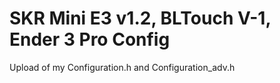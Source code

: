 # SKR Mini E3 v1.2, BLTouch V-1, Ender 3 Pro Config

Upload of my Configuration.h and Configuration_adv.h

